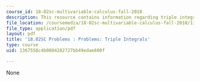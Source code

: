 ```yaml
---
course_id: 18-02sc-multivariable-calculus-fall-2010
description: This resource contains information regarding triple integrals.
file_location: /coursemedia/18-02sc-multivariable-calculus-fall-2010/1367558c4b0804282727bb49edae600f_MIT18_02SC_pb_74_quest.pdf
file_type: application/pdf
layout: pdf
title: '18.02SC Problems : Problems: Triple Integrals'
type: course
uid: 1367558c4b0804282727bb49edae600f

---
```

None
